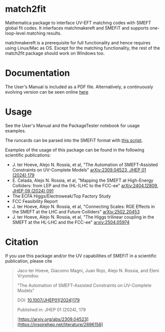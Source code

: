 # match2fit
Mathematica package to interface UV-EFT matching codes with SMEFT global fit codes. It interfaces matchmakereft and SMEFiT and supports one-loop-level matching results.

matchmakereft is a prerequisite for full functionality and hence requires using Linux/Mac as OS. 
Except for the matching functionality, the rest of the match2fit package should work on Windows too.

# Documentation

The User's Manual is included as a PDF file. Alternatively, a continuously evolving version can be seen online [here](https://www.overleaf.com/read/ysvstxwhyvsz)

# Usage
See the User's Manual and the PackageTester notebook for usage examples.

The runcards can be parsed into the SMEFiT format with [this script](https://github.com/LHCfitNikhef/smefit_release/blob/FCC_Feas_Rep/runcards/uv_models/write_runcards.py).

Examples of the usage of this package can be found in the following scientific publications:
- J. ter Hoeve, Alejo N. Rossia, et al, "The Automation of SMEFT-Assisted Constraints on UV-Complete Models" [arXiv:2309.04523, JHEP 01 (2024) 179](https://inspirehep.net/literature/2696156)
 - E. Celada, Alejo N. Rossia, et al, "Mapping the SMEFT at High-Energy Colliders: from LEP and the (HL-)LHC to the FCC-ee" [arXiv:2404.12809, JHEP 09 (2024) 091](https://inspirehep.net/literature/2779255)
 - The ECFA Higgs/Electroweak/Top Factory Study 
 - FCC Feasibility Report
 - J. ter Hoeve, Alejo N. Rossia, et al, "Connecting Scales: RGE Effects in the SMEFT at the LHC and Future Colliders" [arXiv:2502.20453](https://inspirehep.net/literature/2895783)
 - J. ter Hoeve, Alejo N. Rossia, et al, "The Higgs trilinear coupling in the SMEFT at the HL-LHC and the FCC-ee" [arxiv:2504.05974](https://inspirehep.net/literature/2909430)

# Citation

If you use this package and/or the UV capabilities of SMEFiT in a scientific publication, please cite

> Jaco ter Hoeve, Giacomo Magni, Juan Rojo, Alejo N. Rossia, and Eleni Vryonidou
>
> "The Automation of SMEFT-Assisted Constraints on UV-Complete Models"
> 
> DOI: [10.1007/JHEP01(2024)179](https://link.springer.com/article/10.1007/JHEP01(2024)179)
>
> Published in: JHEP 01 (2024), 179
>
> [https://arxiv.org/abs/2309.04523](https://inspirehep.net/literature/2696156)
